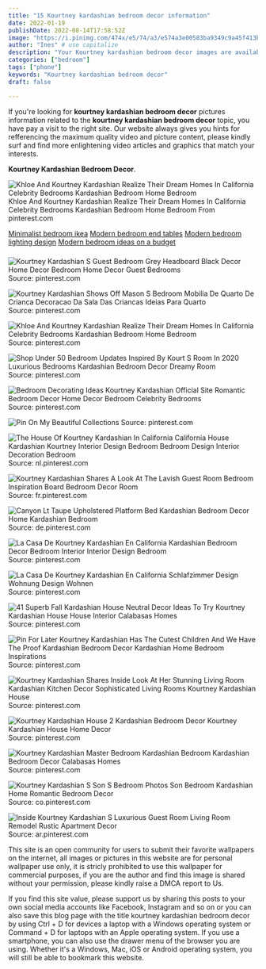 ```yaml
---
title: "15 Kourtney kardashian bedroom decor information"
date: 2022-01-19
publishDate: 2022-08-14T17:58:52Z
image: "https://i.pinimg.com/474x/e5/74/a3/e574a3e00583ba9349c9a45f413b69b9.jpg"
author: "Ines" # use capitalize
description: "Your Kourtney kardashian bedroom decor images are available. Kourtney kardashian bedroom decor are a topic that is being searched for and liked by netizens now. You can Download the Kourtney kardashian bedroom decor files here. Download all royalty-free vectors."
categories: ["bedroom"]
tags: ["phone"]
keywords: "Kourtney kardashian bedroom decor"
draft: false

---
```


If you're looking for **kourtney kardashian bedroom decor** pictures information related to the **kourtney kardashian bedroom decor** topic, you have pay a visit to the right  site.  Our website always  gives you  hints  for refferencing  the maximum  quality video and picture  content, please kindly surf and find more enlightening video articles and graphics  that match your interests.

**Kourtney Kardashian Bedroom Decor**. 

![Khloe And Kourtney Kardashian Realize Their Dream Homes In California Celebrity Bedrooms Kardashian Bedroom Home Bedroom](https://i.pinimg.com/originals/31/aa/64/31aa6498a52772a9d77ffd3912e48989.jpg "Khloe And Kourtney Kardashian Realize Their Dream Homes In California Celebrity Bedrooms Kardashian Bedroom Home Bedroom")
Khloe And Kourtney Kardashian Realize Their Dream Homes In California Celebrity Bedrooms Kardashian Bedroom Home Bedroom From pinterest.com

[Minimalist bedroom ikea](/minimalist-bedroom-ikea/)
[Modern bedroom end tables](/modern-bedroom-end-tables/)
[Modern bedroom lighting design](/modern-bedroom-lighting-design/)
[Modern bedroom ideas on a budget](/modern-bedroom-ideas-on-a-budget/)



### 

 


![Kourtney Kardashian S Guest Bedroom Grey Headboard Black Decor Home Decor Bedroom Home Decor Guest Bedrooms](https://i.pinimg.com/originals/fe/3f/b7/fe3fb734a6290064e8ab2ae7b70aa12d.jpg "Kourtney Kardashian S Guest Bedroom Grey Headboard Black Decor Home Decor Bedroom Home Decor Guest Bedrooms")
Source: pinterest.com

 

![Kourtney Kardashian Shows Off Mason S Bedroom Mobilia De Quarto De Crianca Decoracao Da Sala Das Criancas Ideias Para Quarto](https://i.pinimg.com/originals/57/17/bd/5717bd33451f271b488d4c8f9ad612d6.jpg "Kourtney Kardashian Shows Off Mason S Bedroom Mobilia De Quarto De Crianca Decoracao Da Sala Das Criancas Ideias Para Quarto")
Source: pinterest.com

 

![Khloe And Kourtney Kardashian Realize Their Dream Homes In California Celebrity Bedrooms Kardashian Bedroom Home Bedroom](https://i.pinimg.com/originals/31/aa/64/31aa6498a52772a9d77ffd3912e48989.jpg "Khloe And Kourtney Kardashian Realize Their Dream Homes In California Celebrity Bedrooms Kardashian Bedroom Home Bedroom")
Source: pinterest.com

 

![Shop Under 50 Bedroom Updates Inspired By Kourt S Room In 2020 Luxurious Bedrooms Kardashian Bedroom Decor Dreamy Room](https://i.pinimg.com/originals/b9/d1/bc/b9d1bc4c5b3540a3011e86f3b648ab4d.jpg "Shop Under 50 Bedroom Updates Inspired By Kourt S Room In 2020 Luxurious Bedrooms Kardashian Bedroom Decor Dreamy Room")
Source: pinterest.com

 

![Bedroom Decorating Ideas Kourtney Kardashian Official Site Romantic Bedroom Decor Home Decor Bedroom Celebrity Bedrooms](https://i.pinimg.com/originals/0c/50/c8/0c50c83ccd278f4dcb20bff0f37933a8.jpg "Bedroom Decorating Ideas Kourtney Kardashian Official Site Romantic Bedroom Decor Home Decor Bedroom Celebrity Bedrooms")
Source: pinterest.com

 

![Pin On My Beautiful Collections](https://i.pinimg.com/originals/18/67/2a/18672a8afa0f87f661513807f52acd67.jpg "Pin On My Beautiful Collections")
Source: pinterest.com

 

![The House Of Kourtney Kardashian In California California House Kardashian Kourtney Interior Design Bedroom Bedroom Design Interior Decoration Bedroom](https://i.pinimg.com/736x/a3/38/5a/a3385af827bc81fbb5076d28904cb0e5.jpg "The House Of Kourtney Kardashian In California California House Kardashian Kourtney Interior Design Bedroom Bedroom Design Interior Decoration Bedroom")
Source: nl.pinterest.com

 

![Kourtney Kardashian Shares A Look At The Lavish Guest Room Bedroom Inspiration Board Bedroom Decor Room](https://i.pinimg.com/736x/98/bf/bf/98bfbf247408195eed3fa98f95d10e55.jpg "Kourtney Kardashian Shares A Look At The Lavish Guest Room Bedroom Inspiration Board Bedroom Decor Room")
Source: fr.pinterest.com

 

![Canyon Lt Taupe Upholstered Platform Bed Kardashian Bedroom Decor Home Kardashian Bedroom](https://i.pinimg.com/originals/d0/44/f9/d044f90397f55eca96827fbc6cf2d9b3.jpg "Canyon Lt Taupe Upholstered Platform Bed Kardashian Bedroom Decor Home Kardashian Bedroom")
Source: de.pinterest.com

 

![La Casa De Kourtney Kardashian En California Kardashian Bedroom Decor Bedroom Interior Interior Design Bedroom](https://i.pinimg.com/originals/93/aa/c7/93aac7ea39fca958ae2edd074a4106c0.jpg "La Casa De Kourtney Kardashian En California Kardashian Bedroom Decor Bedroom Interior Interior Design Bedroom")
Source: pinterest.com

 

![La Casa De Kourtney Kardashian En California Schlafzimmer Design Wohnung Design Wohnen](https://i.pinimg.com/originals/bd/2e/dc/bd2edc95ab78979ae1dad7dfd3eb62c4.jpg "La Casa De Kourtney Kardashian En California Schlafzimmer Design Wohnung Design Wohnen")
Source: pinterest.com

 

![41 Superb Fall Kardashian House Neutral Decor Ideas To Try Kourtney Kardashian House House Interior Calabasas Homes](https://i.pinimg.com/originals/3c/e1/b9/3ce1b92ea41c2272c104059fc0b3fb9a.jpg "41 Superb Fall Kardashian House Neutral Decor Ideas To Try Kourtney Kardashian House House Interior Calabasas Homes")
Source: pinterest.com

 

![Pin For Later Kourtney Kardashian Has The Cutest Children And We Have The Proof Kardashian Bedroom Decor Kardashian Home Bedroom Inspirations](https://i.pinimg.com/originals/ab/79/37/ab79371fb1855daff083aa9d45ef61ca.jpg "Pin For Later Kourtney Kardashian Has The Cutest Children And We Have The Proof Kardashian Bedroom Decor Kardashian Home Bedroom Inspirations")
Source: pinterest.com

 

![Kourtney Kardashian Shares Inside Look At Her Stunning Living Room Kardashian Kitchen Decor Sophisticated Living Rooms Kourtney Kardashian House](https://i.pinimg.com/736x/5c/b5/a0/5cb5a067577ed39899991ecf1f8a9999--kourtney-kardashian-house-interior-kourtney-kardashian-home.jpg "Kourtney Kardashian Shares Inside Look At Her Stunning Living Room Kardashian Kitchen Decor Sophisticated Living Rooms Kourtney Kardashian House")
Source: pinterest.com

 

![Kourtney Kardashian House 2 Kardashian Bedroom Decor Kourtney Kardashian House Home Decor](https://i.pinimg.com/originals/e1/e5/68/e1e568e20a1450957e253244a4c088ef.png "Kourtney Kardashian House 2 Kardashian Bedroom Decor Kourtney Kardashian House Home Decor")
Source: pinterest.com

 

![Kourtney Kardashian Master Bedroom Kardashian Bedroom Kardashian Bedroom Decor Calabasas Homes](https://i.pinimg.com/originals/db/62/19/db62193a1723ed95923988820a01f1ed.jpg "Kourtney Kardashian Master Bedroom Kardashian Bedroom Kardashian Bedroom Decor Calabasas Homes")
Source: pinterest.com

 

![Kourtney Kardashian S Son S Bedroom Photos Son Bedroom Kardashian Home Romantic Bedroom Decor](https://i.pinimg.com/originals/92/3b/e3/923be348bc42821c764f3d030ea5fe50.jpg "Kourtney Kardashian S Son S Bedroom Photos Son Bedroom Kardashian Home Romantic Bedroom Decor")
Source: co.pinterest.com

 

![Inside Kourtney Kardashian S Luxurious Guest Room Living Room Remodel Rustic Apartment Decor](https://i.pinimg.com/474x/e5/74/a3/e574a3e00583ba9349c9a45f413b69b9.jpg "Inside Kourtney Kardashian S Luxurious Guest Room Living Room Remodel Rustic Apartment Decor")
Source: ar.pinterest.com

 

This site is an open community for users to submit their favorite wallpapers on the internet, all images or pictures in this website are for personal wallpaper use only, it is stricly prohibited to use this wallpaper for commercial purposes, if you are the author and find this image is shared without your permission, please kindly raise a DMCA report to Us.

If you find this site value, please support us by sharing this posts to your own social media accounts like Facebook, Instagram and so on or you can also save this blog page with the title kourtney kardashian bedroom decor by using Ctrl + D for devices a laptop with a Windows operating system or Command + D for laptops with an Apple operating system. If you use a smartphone, you can also use the drawer menu of the browser you are using. Whether it's a Windows, Mac, iOS or Android operating system, you will still be able to bookmark this website.
